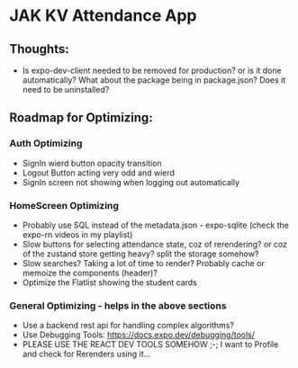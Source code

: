 # JAK KV Attendance App

## Thoughts:

- Is expo-dev-client needed to be removed for production? or is it done automatically? What about the package being in package.json? Does it need to be uninstalled?

## Roadmap for Optimizing:

### Auth Optimizing

- SignIn wierd button opacity transition
- Logout Button acting very odd and wierd
- SignIn screen not showing when logging out automatically

### HomeScreen Optimizing

- Probably use SQL instead of the metadata.json - expo-sqlite (check the expo-rn videos in my playlist)
- Slow buttons for selecting attendance state, coz of rerendering? or coz of the zustand store getting heavy? split the storage somehow?
- Slow searches? Taking a lot of time to render? Probably cache or memoize the components (header)?
- Optimize the Flatlist showing the student cards

### General Optimizing - helps in the above sections

- Use a backend rest api for handling complex algorithms?
- Use Debugging Tools: https://docs.expo.dev/debugging/tools/
- PLEASE USE THE REACT DEV TOOLS SOMEHOW ;-; I want to Profile and check for Rerenders using it...
